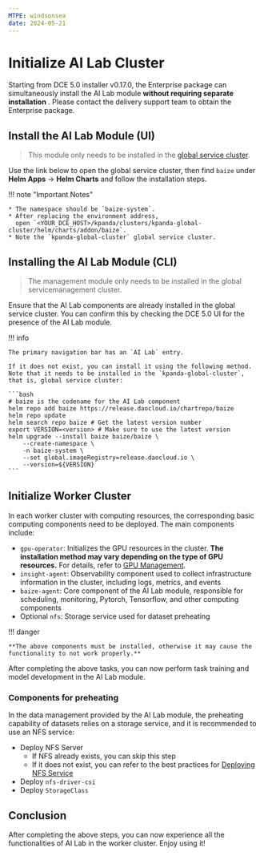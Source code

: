 ```yaml
---
MTPE: windsonsea
date: 2024-05-21
---
```


# Initialize AI Lab Cluster

Starting from DCE 5.0 installer v0.17.0, the Enterprise package can simultaneously install the AI Lab module
**without requiring separate installation** . Please contact the delivery support team to obtain the Enterprise package.

## Install the AI Lab Module (UI)

> This module only needs to be installed in the [global service cluster](../../kpanda/user-guide/clusters/cluster-role.md#global-service-cluster).

Use the link below to open the global service cluster, then find `baize`
under __Helm Apps__ -> __Helm Charts__ and follow the installation steps.

!!! note "Important Notes"

    * The namespace should be `baize-system`.
    * After replacing the environment address,
      open `<YOUR_DCE_HOST>/kpanda/clusters/kpanda-global-cluster/helm/charts/addon/baize`.
    * Note the `kpanda-global-cluster` global service cluster.

## Installing the AI Lab Module (CLI)

> The management module only needs to be installed in the global servicemanagement cluster.

Ensure that the AI Lab components are already installed in the global service cluster.
You can confirm this by checking the DCE 5.0 UI for the presence of the AI Lab module.

!!! info

    The primary navigation bar has an `AI Lab` entry.

    If it does not exist, you can install it using the following method.
    Note that it needs to be installed in the `kpanda-global-cluster`, that is, global service cluster:

    ```bash
    # baize is the codename for the AI Lab component
    helm repo add baize https://release.daocloud.io/chartrepo/baize
    helm repo update
    helm search repo baize # Get the latest version number
    export VERSION=<version> # Make sure to use the latest version
    helm upgrade --install baize baize/baize \
        --create-namespace \
        -n baize-system \
        --set global.imageRegistry=release.daocloud.io \
        --version=${VERSION}
    ```

## Initialize Worker Cluster

In each worker cluster with computing resources, the corresponding basic computing components
need to be deployed. The main components include:

- `gpu-operator`: Initializes the GPU resources in the cluster.
  **The installation method may vary depending on the type of GPU resources.**
  For details, refer to [GPU Management](../../kpanda/user-guide/gpu/index.md).
- `insight-agent`: Observability component used to collect infrastructure information
  in the cluster, including logs, metrics, and events
- `baize-agent`: Core component of the AI Lab module, responsible for
  scheduling, monitoring, Pytorch, Tensorflow, and other computing components
- Optional `nfs`: Storage service used for dataset preheating

!!! danger

    **The above components must be installed, otherwise it may cause the functionality to not work properly.**

After completing the above tasks, you can now perform task training and model development
in the AI Lab module.

### Components for preheating

In the data management provided by the AI Lab module, the preheating capability of
datasets relies on a storage service, and it is recommended to use an NFS service:

- Deploy NFS Server
    - If NFS already exists, you can skip this step
    - If it does not exist, you can refer to the best practices for
      [Deploying NFS Service](../../baize/best-practice/deploy-nfs-in-worker.md)
- Deploy `nfs-driver-csi`
- Deploy `StorageClass`

## Conclusion

After completing the above steps, you can now experience all the functionalities of
AI Lab in the worker cluster. Enjoy using it!
